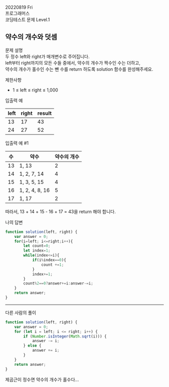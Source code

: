 20220819 Fri   
프로그래머스   
코딩테스트 문제 Level.1   

약수의 개수와 덧셈
---
문제 설명   
두 정수 left와 right가 매개변수로 주어집니다.   
left부터 right까지의 모든 수들 중에서, 약수의 개수가 짝수인 수는 더하고,   
약수의 개수가 홀수인 수는 뺀 수를 return 하도록 solution 함수를 완성해주세요.

제한사항  
- 1 ≤ left ≤ right ≤ 1,000

입출력 예

left |	right |	result
--|--|--
13 |	17 |	43
24	| 27	| 52
   
입출력 예 #1

수 |	약수 |	약수의 개수
--|--|--
13	| 1, 13	| 2
14	| 1, 2, 7, 14	| 4
15	| 1, 3, 5, 15	| 4
16	| 1, 2, 4, 8, 16	| 5
17	| 1, 17	| 2

따라서, 13 + 14 + 15 - 16 + 17 = 43을 return 해야 합니다.

나의 답변
```jsx
function solution(left, right) {
    var answer = 0;
    for(i=left; i<=right;i++){
        let count=0;
        let index=1;
        while(index<=i){
            if(i%index==0){
                count +=1;
            }
            index+=1;
        }
        count%2==0?answer+=i:answer-=i;
    }
    return answer;
}
```
***
다른 사람의 풀이
```jsx
function solution(left, right) {
    var answer = 0;
    for (let i = left; i <= right; i++) {
        if (Number.isInteger(Math.sqrt(i))) {
            answer -= i;
        } else {
            answer += i;
        }
    }
    return answer;
}
```
제곱근이 정수면 약수의 개수가 홀수다...










